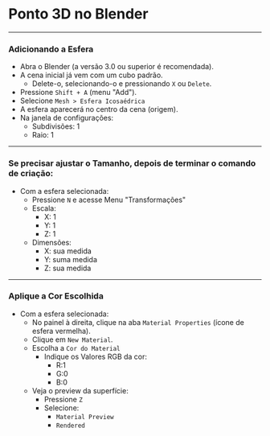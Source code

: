 # Ponto 3D no Blender

---

### Adicionando a Esfera
- Abra o Blender (a versão 3.0 ou superior é recomendada).
- A cena inicial já vem com um cubo padrão.
   - Delete-o, selecionando-o e pressionando `X` ou `Delete`.
- Pressione `Shift + A` (menu "Add").
- Selecione `Mesh > Esfera Icosaédrica`
- A esfera aparecerá no centro da cena (origem).
- Na janela de configurações:
   - Subdivisões: 1
   - Raio: 1

---

### Se precisar ajustar o Tamanho, depois de terminar o comando de criação:
- Com a esfera selecionada:
   - Pressione `N` e acesse Menu "Transformações"
   - Escala:
      - X: 1
      - Y: 1
      - Z: 1
   - Dimensões:
      - X: sua medida
      - Y: suma medida
      - Z: sua medida

---

### Aplique a Cor Escolhida
- Com a esfera selecionada:
   - No painel à direita, clique na aba `Material Properties` (ícone de esfera vermelha).
   - Clique em `New Material`.
   - Escolha a `Cor do Material`
      - Indique os Valores RGB da cor:
         - R:1
         - G:0
         - B:0
   - Veja o preview da superfície:
      - Pressione `Z`
      - Selecione:
         - `Material Preview` 
         - `Rendered`
